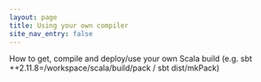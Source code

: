 ```yaml
---
layout: page
title: Using your own compiler
site_nav_entry: false
---
```



How to get, compile and deploy/use your own Scala build  (e.g. sbt ++2.11.8=/workspace/scala/build/pack / sbt dist/mkPack)